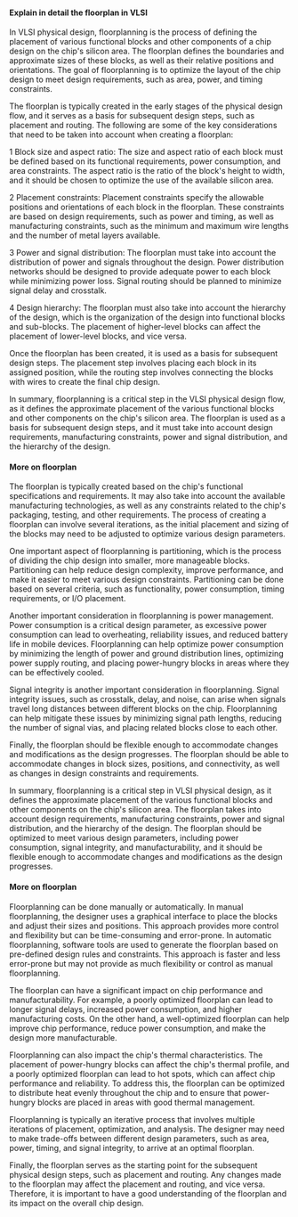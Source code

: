 #### Explain in detail the floorplan in VLSI

In VLSI physical design, floorplanning is the process of defining the placement of various functional blocks and other components of a chip design on the chip's silicon area. The floorplan defines the boundaries and approximate sizes of these blocks, as well as their relative positions and orientations. The goal of floorplanning is to optimize the layout of the chip design to meet design requirements, such as area, power, and timing constraints.

The floorplan is typically created in the early stages of the physical design flow, and it serves as a basis for subsequent design steps, such as placement and routing. The following are some of the key considerations that need to be taken into account when creating a floorplan:

1 Block size and aspect ratio: The size and aspect ratio of each block must be defined based on its functional requirements, power consumption, and area constraints. The aspect ratio is the ratio of the block's height to width, and it should be chosen to optimize the use of the available silicon area.

2 Placement constraints: Placement constraints specify the allowable positions and orientations of each block in the floorplan. These constraints are based on design requirements, such as power and timing, as well as manufacturing constraints, such as the minimum and maximum wire lengths and the number of metal layers available.

3 Power and signal distribution: The floorplan must take into account the distribution of power and signals throughout the design. Power distribution networks should be designed to provide adequate power to each block while minimizing power loss. Signal routing should be planned to minimize signal delay and crosstalk.

4 Design hierarchy: The floorplan must also take into account the hierarchy of the design, which is the organization of the design into functional blocks and sub-blocks. The placement of higher-level blocks can affect the placement of lower-level blocks, and vice versa.

Once the floorplan has been created, it is used as a basis for subsequent design steps. The placement step involves placing each block in its assigned position, while the routing step involves connecting the blocks with wires to create the final chip design.

In summary, floorplanning is a critical step in the VLSI physical design flow, as it defines the approximate placement of the various functional blocks and other components on the chip's silicon area. The floorplan is used as a basis for subsequent design steps, and it must take into account design requirements, manufacturing constraints, power and signal distribution, and the hierarchy of the design.

#### More on floorplan

The floorplan is typically created based on the chip's functional specifications and requirements. It may also take into account the available manufacturing technologies, as well as any constraints related to the chip's packaging, testing, and other requirements. The process of creating a floorplan can involve several iterations, as the initial placement and sizing of the blocks may need to be adjusted to optimize various design parameters.

One important aspect of floorplanning is partitioning, which is the process of dividing the chip design into smaller, more manageable blocks. Partitioning can help reduce design complexity, improve performance, and make it easier to meet various design constraints. Partitioning can be done based on several criteria, such as functionality, power consumption, timing requirements, or I/O placement.

Another important consideration in floorplanning is power management. Power consumption is a critical design parameter, as excessive power consumption can lead to overheating, reliability issues, and reduced battery life in mobile devices. Floorplanning can help optimize power consumption by minimizing the length of power and ground distribution lines, optimizing power supply routing, and placing power-hungry blocks in areas where they can be effectively cooled.

Signal integrity is another important consideration in floorplanning. Signal integrity issues, such as crosstalk, delay, and noise, can arise when signals travel long distances between different blocks on the chip. Floorplanning can help mitigate these issues by minimizing signal path lengths, reducing the number of signal vias, and placing related blocks close to each other.

Finally, the floorplan should be flexible enough to accommodate changes and modifications as the design progresses. The floorplan should be able to accommodate changes in block sizes, positions, and connectivity, as well as changes in design constraints and requirements.

In summary, floorplanning is a critical step in VLSI physical design, as it defines the approximate placement of the various functional blocks and other components on the chip's silicon area. The floorplan takes into account design requirements, manufacturing constraints, power and signal distribution, and the hierarchy of the design. The floorplan should be optimized to meet various design parameters, including power consumption, signal integrity, and manufacturability, and it should be flexible enough to accommodate changes and modifications as the design progresses.

#### More on floorplan

Floorplanning can be done manually or automatically. In manual floorplanning, the designer uses a graphical interface to place the blocks and adjust their sizes and positions. This approach provides more control and flexibility but can be time-consuming and error-prone. In automatic floorplanning, software tools are used to generate the floorplan based on pre-defined design rules and constraints. This approach is faster and less error-prone but may not provide as much flexibility or control as manual floorplanning.

The floorplan can have a significant impact on chip performance and manufacturability. For example, a poorly optimized floorplan can lead to longer signal delays, increased power consumption, and higher manufacturing costs. On the other hand, a well-optimized floorplan can help improve chip performance, reduce power consumption, and make the design more manufacturable.

Floorplanning can also impact the chip's thermal characteristics. The placement of power-hungry blocks can affect the chip's thermal profile, and a poorly optimized floorplan can lead to hot spots, which can affect chip performance and reliability. To address this, the floorplan can be optimized to distribute heat evenly throughout the chip and to ensure that power-hungry blocks are placed in areas with good thermal management.

Floorplanning is typically an iterative process that involves multiple iterations of placement, optimization, and analysis. The designer may need to make trade-offs between different design parameters, such as area, power, timing, and signal integrity, to arrive at an optimal floorplan.

Finally, the floorplan serves as the starting point for the subsequent physical design steps, such as placement and routing. Any changes made to the floorplan may affect the placement and routing, and vice versa. Therefore, it is important to have a good understanding of the floorplan and its impact on the overall chip design.





